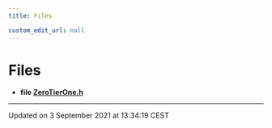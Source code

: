 ```yaml
---
title: Files

custom_edit_url: null
---
```


# Files




* **file [ZeroTierOne.h](/autogen/libztcore/files/_zero_tier_one_8h.md#file-zerotierone.h)** 



-------------------------------

Updated on  3 September 2021 at 13:34:19 CEST
